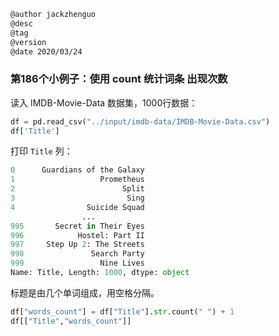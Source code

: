 
```markdown
@author jackzhenguo
@desc
@tag
@version 
@date 2020/03/24
```

### 第186个小例子：使用 count 统计词条 出现次数

读入 IMDB-Movie-Data 数据集，1000行数据：

```python
df = pd.read_csv("../input/imdb-data/IMDB-Movie-Data.csv")
df['Title']
```

打印 `Title` 列：

```python
0      Guardians of the Galaxy
1                   Prometheus
2                        Split
3                         Sing
4                Suicide Squad
                ...
995       Secret in Their Eyes
996            Hostel: Part II
997     Step Up 2: The Streets
998               Search Party
999                 Nine Lives
Name: Title, Length: 1000, dtype: object
```

标题是由几个单词组成，用空格分隔。

```python
df["words_count"] = df["Title"].str.count(" ") + 1
df[["Title","words_count"]]
```

